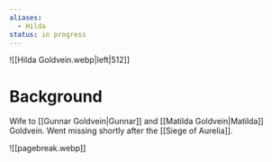 ```yaml
---
aliases:
  - Hilda
status: in progress
---
```


![[Hilda Goldvein.webp|left|512]]
# Background
Wife to [[Gunnar Goldvein|Gunnar]] and [[Matilda Goldvein|Matilda]] Goldvein. Went missing shortly after the [[Siege of Aurelia]].

![[pagebreak.webp]]
